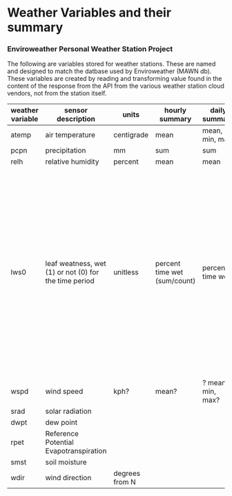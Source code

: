 # Weather Variables and their summary

### Enviroweather Personal Weather Station  Project

The following are variables stored for weather stations.  These are named and designed to match the datbase used by Enviroweather (MAWN db).   These variables are created by reading and transforming value found in the content of the response from the API from the various weather station cloud vendors, not from the station itself.   


| weather variable | sensor description                                           | units          | hourly summary               | daily summary     | notes                                                        |
| ---------------- | ------------------------------------------------------------ | -------------- | ---------------------------- | ----------------- | ------------------------------------------------------------ |
| atemp            | air temperature                                              | centigrade     | mean                         | mean, min, max    |                                                              |
| pcpn             | precipitation                                                | mm             | sum                          | sum               |                                                              |
| relh             | relative humidity                                            | percent        | mean                         | mean              |                                                              |
| lws0             | leaf weatness, wet (1) or not (0) for the time period        | unitless       | percent time wet (sum/count) | percent time wet  | do we need to keep the zero in PWS if we are only ever going to have one value? e.g. just make this "lws" because it's the only one that has a zero for PWS so far |
| wspd             | wind speed                                                   | kph?           | mean?                        | ? mean, min, max? |                                                              |
| srad             | solar radiation                                              |                |                              |                   |                                                              |
| dwpt             | dew point                                                    |                |                              |                   |                                                              |
| rpet             | Reference Potential Evapotranspiration                       |                |                              |                   |                                                              |
| smst             | soil moisture                                                |                |                              |                   |                                                              |
| wdir             | wind direction                                               | degrees from N |                              |                   |                                                              |

